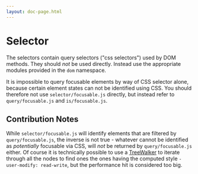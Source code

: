 ```yaml
---
layout: doc-page.html
---
```


# Selector

The selectors contain query selectors ("css selectors") used by DOM methods. They should *not* be used directly. Instead use the appropriate modules provided in the `dom` namespace.

It is impossible to query focusable elements by way of CSS selector alone, because certain element states can not be identified using CSS. You should therefore not use `selector/focusable.js` directly, but instead refer to `query/focusable.js` and `is/focusable.js`.


## Contribution Notes

While `selector/focusable.js` will identify elements that are filtered by `query/focusable.js`, the inverse is not true - whatever cannot be identified as *potentially* focusable via CSS, will *not* be returned by `query/focusable.js` either. Of course it is technically possible to use a [TreeWalker](https://developer.mozilla.org/en-US/docs/Web/API/TreeWalker) to iterate through all the nodes to find ones the ones having the computed style `-user-modify: read-write`, but the performance hit is considered too big.



